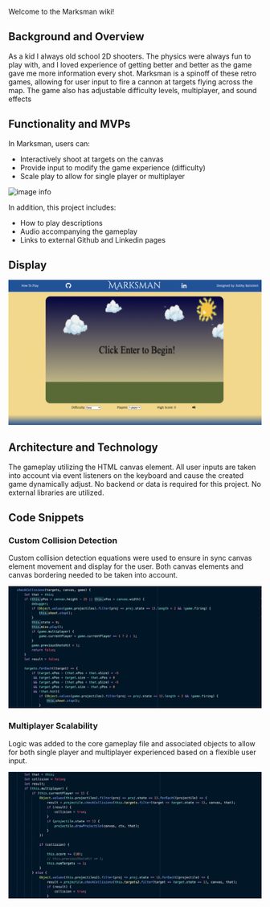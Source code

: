 Welcome to the Marksman wiki!

## Background and Overview
As a kid I always old school 2D shooters. The physics were always fun to play with, and I loved experience of getting better and better as the game gave me more information every shot. Marksman is a spinoff of these retro games, allowing for user input to fire a cannon at targets flying across the map. The game also has adjustable difficulty levels, multiplayer, and sound effects

## Functionality and MVPs
In Marksman, users can:
* Interactively shoot at targets on the canvas
* Provide input to modify the game experience (difficulty)
* Scale play to allow for single player or multiplayer

![image info](./images/Marksman_Shot.gif)

In addition, this project includes: 
* How to play descriptions
* Audio accompanying the gameplay
* Links to external Github and Linkedin pages

## Display

![image info](./images/marksman_display.png)

## Architecture and Technology
The gameplay utilizing the HTML canvas element. All user inputs are taken into account via event listeners on the keyboard and cause the created game dynamically adjust. No backend or data is required for this project. No external libraries are utilized.

## Code Snippets

### Custom Collision Detection    
Custom collision detection equations were used to ensure in sync canvas element movement and display for the user. Both canvas elements and canvas bordering needed to be taken into account. 

![image info](./images/collision_detection.png)

### Multiplayer Scalability
Logic was added to the core gameplay file and associated objects to allow for both single player and multiplayer experienced based on a flexible user input.

![image info](./images/multiplayer.png)
